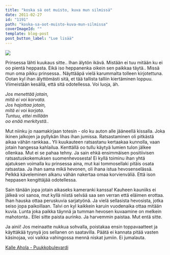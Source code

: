 ```yaml
---
title: "koska sä oot muisto, kuva mun silmissä"
date: 2011-02-27
id: "1191"
path: "koska-sa-oot-muisto-kuva-mun-silmissa"
coverImageId: ""
template: blog-post
post_button_label: "Lue lisää"
---
```


[![](/images/nimet%25C3%25B6n.jpg)](https://lh6.googleusercontent.com/-wjNiwM54jS4/TWrAvXyuAmI/AAAAAAAAABQ/Kj6v27ux_18/s1600/nimet%25C3%25B6n.jpg)

Prinsessa lähti kuukaus sitte.. Ihan älytön ikävä. Mistään ei tuu mitään ku ei oo pientä heppasta. Eikä iso heppanenka oikein sen paikkaa täytä.. Missä mun oma pikku prinsessa.. Näyttääpä vielä karummalta tolleen kirjotettuna. Ootan kyl ihan älyttömästi sitä, et tää tallista talliin kiertäminen loppuu. Viimeistään kesällä, että sitä odotellessa. Voi luoja, äh.

_Jos menettää jotain,  
mitä ei voi korvata.  
Jos hajottaa jotain,  
mitä ei voi korjata.  
Tuntuu, ettei millään  
oo enää merkitystä.._

Mut niinku jo naamakirjaan totesin - olo ku auton alle jääneellä kissalla. Joka ikinen jalkojen ja pyllykän lihas ihan jumissa. Ratsastaminen oli pitkästä aikaa vähän rankkaa.. Yli kuukauteen ratsastanu kertaakaa kunnolla, vaan jotain hangessa kahlailua. Kenttällä oo tullu käytyä lumien tulon jälkee ollenkaa. Mut ei se pahaa tehny. Ja sain ehkä ensimmäisen positiivisen ratsastuskokemuksen suomenhevosesta! Ei kyllä toiminu ihan yhtä ajatuksen voimalla ku prinsessa aina, mut kai tommosellaki pitäis osata ratsastaa. Ja ihan sama mikä hevonen, oli ihana istua hevosenselässä. Pelkkä käveleminen alkanu vähän nakertaa omaa korvienväliä. Että ison heppasen kengittäjää odotellessa.

Sain tänään jopa jotain aikaseks kameranki kanssa! Kauheen kauniiks ei jälkeä voi sanoa, mut kyllä niistä selvää saa sen verran että eläimen erottaa. Ihan hauska ottaa peruskuvia sarjatyönä. Ja vielä sellasista hevosista, jotka seiso jopa paikoillaan. Talvi on kyl kaikkein karuin vuodenaika ottaa mitään kuvia. Lunta joka paikka täynnä ja tumman hevosen kuvaamine on melkein mahotonta.. Ellei sitte paista aurinko. Ja harvemmin paistaa. Mut entä sitte.

Ja ainii! Jos meinaatte nukkua sohvalla, poistakaa ensin toppavaatteet ja käyttäkää tyynyä jos sellanen on saatavilla. Päätä ei kannata pitää vasten käsinojaa, voi vaikka vahingossa mennä niskat jumiin. Ei jumalauta.

[Kalle Ahola - Puukkobulevardi](http://www.youtube.com/watch?v=cARoaNcvT4U)
